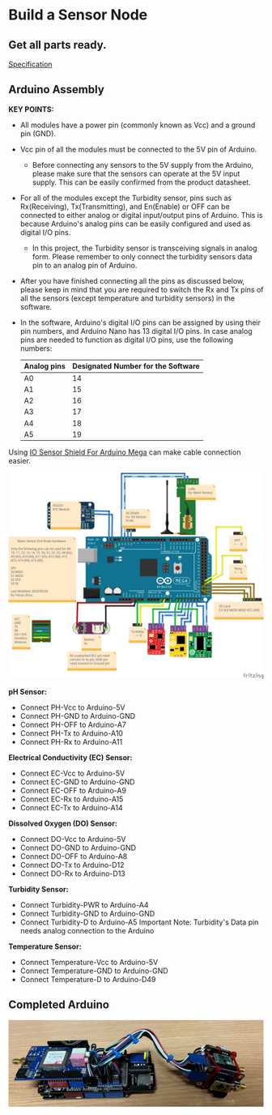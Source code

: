 # Build a Sensor Node

## Get all parts ready.

[Specification](./Documentation/Water_Sensor/Specification.md)

## Arduino Assembly

**KEY POINTS:**  

- All modules have a power pin (commonly known as Vcc) and a ground pin (GND).

- Vcc pin of all the modules must be connected to the 5V pin of Arduino. 

  - Before connecting any sensors to the 5V supply from the Arduino, please make sure that the sensors can operate at the 5V input supply. This can be easily confirmed from the product datasheet.

- For all of the modules except the Turbidity sensor, pins such as Rx(Receiving), Tx(Transmitting), and En(Enable) or OFF can be connected to either analog or digital input/output pins of Arduino. This is because Arduino's analog pins can be easily configured and used as digital I/O pins.
  - In this project, the Turbidity sensor is transceiving signals in analog form. Please remember to only connect the turbidity sensors data pin to an analog pin of Arduino.

- After you have finished connecting all the pins as discussed below, please keep in mind that you are required to switch the Rx and Tx pins of all the sensors (except temperature and turbidity sensors) in the software.

- In the software, Arduino's digital I/O pins can be assigned by using their pin numbers, and Arduino Nano has 13 digital I/O pins. In case analog pins are needed to function as digital I/O pins, use the following numbers:

  | Analog pins | Designated Number for the Software |
  | ----------- | ---------------------------------- |
  | A0          | 14                                 |
  | A1          | 15                                 |
  | A2          | 16                                 |
  | A3          | 17                                 |
  | A4          | 18                                 |
  | A5          | 19                                 |

Using [IO Sensor Shield For Arduino Mega](https://www.dfrobot.com/product-560.html) can make cable connection easier.

<img src="Documentation/Pictures/water_arduino/Water_Sensor_End_Node_2023_bb.png">

**pH Sensor:**

- Connect PH-Vcc to Arduino-5V
- Connect PH-GND to Arduino-GND
- Connect PH-OFF to Arduino-A7
- Connect PH-Tx to Arduino-A10
- Connect PH-Rx to Arduino-A11

**Electrical Conductivity (EC) Sensor:**

- Connect EC-Vcc to Arduino-5V
- Connect EC-GND to Arduino-GND
- Connect EC-OFF to Arduino-A9
- Connect EC-Rx to Arduino-A15
- Connect EC-Tx to Arduino-A14

**Dissolved Oxygen (DO) Sensor:**

- Connect DO-Vcc to Arduino-5V
- Connect DO-GND to Arduino-GND
- Connect DO-OFF to Arduino-A8
- Connect DO-Tx to Arduino-D12
- Connect DO-Rx to Arduino-D13

**Turbidity Sensor:**

- Connect Turbidity-PWR to Arduino-A4
- Connect Turbidity-GND to Arduino-GND
- Connect Turbidity-D to Arduino-A5
Important Note: Turbidity's Data pin needs analog connection to the Arduino

**Temperature Sensor:**

- Connect Temperature-Vcc to Arduino-5V
- Connect Temperature-GND to Arduino-GND
- Connect Temperature-D to Arduino-D49

## Completed Arduino

<img src="Documentation/Pictures/water_arduino/IMG_2225.jpeg">
